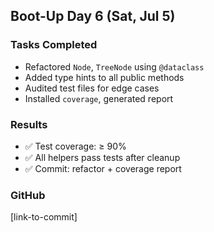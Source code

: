 ## Boot-Up Day 6 (Sat, Jul 5)

### Tasks Completed
- Refactored `Node`, `TreeNode` using `@dataclass`
- Added type hints to all public methods
- Audited test files for edge cases
- Installed `coverage`, generated report

### Results
- ✅ Test coverage: ≥ 90%
- ✅ All helpers pass tests after cleanup
- ✅ Commit: refactor + coverage report

### GitHub
[link-to-commit]

